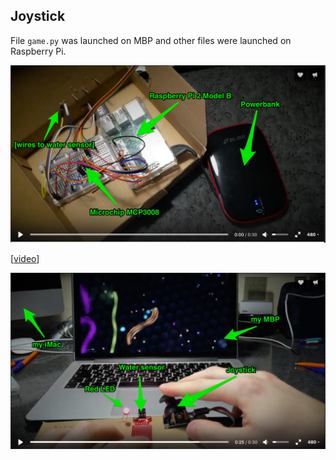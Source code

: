 ## Joystick

File `game.py` was launched on MBP and other files were launched on Raspberry Pi.

![img2](img2.jpg)

[[video](https://vk.com/video182954756_456239026)]

![img1](img1.jpg)
